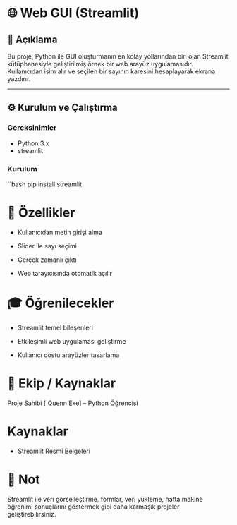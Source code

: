 # 🌐 Web GUI (Streamlit)

## 📌 Açıklama

Bu proje, Python ile GUI oluşturmanın en kolay yollarından biri olan Streamlit kütüphanesiyle geliştirilmiş örnek bir web arayüz uygulamasıdır. Kullanıcıdan isim alır ve seçilen bir sayının karesini hesaplayarak ekrana yazdırır.

---

## ⚙️ Kurulum ve Çalıştırma

### Gereksinimler

- Python 3.x  
- streamlit

### Kurulum

``bash
pip install streamlit

# 🚀 Özellikler
- Kullanıcıdan metin girişi alma

- Slider ile sayı seçimi

-  Gerçek zamanlı çıktı

- Web tarayıcısında otomatik açılır

# 🎓 Öğrenilecekler
- Streamlit temel bileşenleri

- Etkileşimli web uygulaması geliştirme

- Kullanıcı dostu arayüzler tasarlama

# 👥 Ekip / Kaynaklar
Proje Sahibi
[ Quenn Exe] – Python Öğrencisi

# Kaynaklar
- Streamlit Resmi Belgeleri

# 📌 Not
Streamlit ile veri görselleştirme, formlar, veri yükleme, hatta makine öğrenimi sonuçlarını göstermek gibi daha karmaşık projeler geliştirebilirsiniz.
